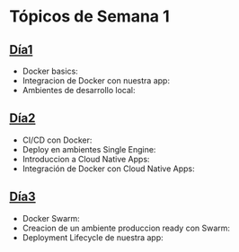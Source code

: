 # Tópicos de Semana 1

## [**Día1**](d1.md)

- Docker basics:
- Integracion de Docker con nuestra app:
- Ambientes de desarrollo local:

## [**Día2**](d2.md)

- CI/CD con Docker:
- Deploy en ambientes Single Engine:
- Introduccion a Cloud Native Apps:
- Integración de Docker con Cloud Native Apps:

## [**Día3**](d3.md)

- Docker Swarm:
- Creacion de un ambiente produccion ready con Swarm:
- Deployment Lifecycle de nuestra app: